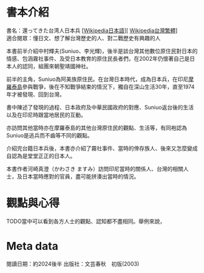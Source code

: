 # 書本介紹
書名：還ってきた台湾人日本兵
[[Wikipedia日本語](https://ja.wikipedia.org/wiki/%E4%B8%AD%E6%9D%91%E8%BC%9D%E5%A4%AB_(%E8%BB%8D%E4%BA%BA))][
[Wikipedia台灣繁體](https://zh.wikipedia.org/wiki/%E6%9D%8E%E5%85%89%E8%BC%9D_(%E5%8F%B0%E7%B1%8D%E6%97%A5%E6%9C%AC%E5%85%B5))]  
適合閱眾：懂日文、想了解台灣歷史的人、對二戰歷史有興趣的人

本書前半介紹中村輝夫(Suniuo、李光輝)，後半是談台灣其他數位原住民對日本的情感、包涵霧社事件、及受日本教育的原住民長者們，在2002年仍懷著自己是日本人的認同，組團來朝聖靖國神社。  

前半的主角，Suniuo為阿美族原住民。在台灣日本時代，成為日本兵，在印尼[摩羅泰島](https://zh.wikipedia.org/zh-tw/%E6%91%A9%E7%BE%85%E6%B3%B0%E5%B3%B6)參與戰爭，後在不知戰爭結束的情況下，獨自在深山生活30年，直至1974年才被發現、回到台灣。

書中陳述了發現的過程、日本政府及中華民國政府的對應、Suniuo返台後的生活以及在印尼時跟當地居民的互動。
 
亦訪問其他當時亦在摩羅泰島的其他台灣原住民的觀點、生活等，有同袍認為Suniuo是逃兵而不齒等不同的觀點。

介紹完台籍日本兵後，本書亦介紹了霧社事件、當時的倖存族人、後來又怎麼變成自認為是堂堂正正的日本人。

本書作者河崎真澄（かわさき ますみ）訪問印尼當時的關係人、台灣的相關人士，及日本當時應對的官員，盡可能拼湊出當時的情況。

# 觀點與心得
TODO當中可以看到各方人士的觀點、認知都不盡相同。舉例來說，


# Meta data
閱讀日期：約2024後半
出版社：文芸春秋　初版(2003)
